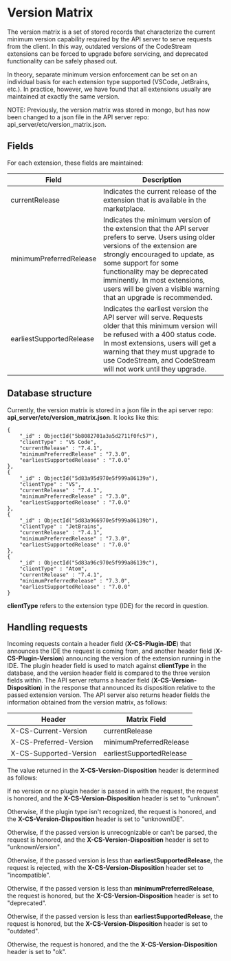 # Version Matrix

The version matrix is a set of stored records that characterize the current
minimum version capability required by the API server to serve requests from
the client. In this way, outdated versions of the CodeStream extensions can
be forced to upgrade before servicing, and deprecated functionality can be
safely phased out.

In theory, separate minimum version enforcement can be set on an individual
basis for each extension type supported (VSCode, JetBrains, etc.). In practice,
however, we have found that all extensions usually are maintained at exactly
the same version.

NOTE: Previously, the version matrix was stored in mongo, but has now been
changed to a json file in the API server repo: api_server/etc/version_matrix.json.

## Fields

For each extension, these fields are maintained:

| Field | Description |
| --- | --- |
| currentRelease | Indicates the current release of the extension that is available in the marketplace. |
| minimumPreferredRelease | Indicates the minimum version of the extension that the API server prefers to serve. Users using older versions of the extension are strongly encouraged to update, as some support for some functionality may be deprecated imminently. In most extensions, users will be given a visible warning that an upgrade is recommended. |
| earliestSupportedRelease | Indicates the earliest version the API server will serve. Requests older that this minimum version will be refused with a 400 status code. In most extensions, users will get a warning that they must upgrade to use CodeStream, and CodeStream will not work until they upgrade. |

## Database structure

Currently, the version matrix is stored in a json file in the api server repo:
**api_server/etc/version_matrix.json**. It looks like this:

```
{
	"_id" : ObjectId("5b8082701a3a5d2711f0fc57"),
	"clientType" : "VS Code",
	"currentRelease" : "7.4.1",
	"minimumPreferredRelease" : "7.3.0",
	"earliestSupportedRelease" : "7.0.0"
},
{
	"_id" : ObjectId("5d83a95d970e5f999a86139a"),
	"clientType" : "VS",
	"currentRelease" : "7.4.1",
	"minimumPreferredRelease" : "7.3.0",
	"earliestSupportedRelease" : "7.0.0"
},
{
	"_id" : ObjectId("5d83a966970e5f999a86139b"),
	"clientType" : "JetBrains",
	"currentRelease" : "7.4.1",
	"minimumPreferredRelease" : "7.3.0",
	"earliestSupportedRelease" : "7.0.0"
},
{
	"_id" : ObjectId("5d83a96c970e5f999a86139c"),
	"clientType" : "Atom",
	"currentRelease" : "7.4.1",
	"minimumPreferredRelease" : "7.3.0",
	"earliestSupportedRelease" : "7.0.0"
}
```

**clientType** refers to the extension type (IDE) for the record in question.

## Handling requests

Incoming requests contain a header field (**X-CS-Plugin-IDE**) that announces the IDE the request is coming from, and another header field (**X-CS-Plugin-Version**) announcing the version of the extension running in the IDE. The plugin header field is used to match against **clientType** in the database, and the version header field is compared to the three version fields within. The API server returns a header field (**X-CS-Version-Disposition**) in the response that announced its disposition relative to the passed extension version. The API server also returns header fields the information obtained from the version matrix, as follows:

| Header | Matrix Field |
| --- | --- |
| X-CS-Current-Version | currentRelease |
| X-CS-Preferred-Version | minimumPreferredRelease |
| X-CS-Supported-Version | earliestSupportedRelease |

The value returned in the **X-CS-Version-Disposition** header is determined as follows:

If no version or no plugin header is passed in with the request, the request is honored, and the
**X-CS-Version-Disposition** header is set to "unknown".

Otherwise, if the plugin type isn't recognized, the request is honored, and the **X-CS-Version-Disposition** header is set to "unknownIDE".

Otherwise, if the passed version is unrecognizable or can't be parsed, the request is honored, and the **X-CS-Version-Disposition** header is set to "unknownVersion".

Otherwise, if the passed version is less than **earliestSupportedRelease**, the request is rejected, with the **X-CS-Version-Disposition** header set to "incompatible".

Otherwise, if the passed version is less than **minimumPreferredRelease**, the request is honored, but the **X-CS-Version-Disposition** header is set to "deprecated".

Otherwise, if the passed version is less than **earliestSupportedRelease**, the request is honored, but the **X-CS-Version-Disposition** header is set to "outdated".

Otherwise, the request is honored, and the the **X-CS-Version-Disposition** header is set to "ok".
